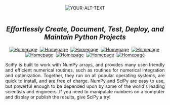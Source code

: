 <div align="center">
<picture>
 <source media="(prefers-color-scheme: dark)" srcset="docs/source/_static/img/logo/logo_dark.svg">
 <source media="(prefers-color-scheme: light)" srcset="docs/source/_static/img/logo/logo_light.svg">
 <img alt="YOUR-ALT-TEXT" src="docs/source/_static/img/logo/logo_dark.svg">
</picture>
<br><br>
<h2><i>Effortlessly Create, Document, Test, Deploy, and Maintain Python Projects</i></h2>

[![Homepage](https://img.shields.io/badge/HOMEPAGE-blue?style=for-the-badge)](https://github.com/psf/black)&nbsp;
[![Homepage](https://img.shields.io/badge/INTRO-blue?style=for-the-badge)](https://github.com/psf/black)&nbsp;
[![Homepage](https://img.shields.io/badge/INSTALL-blue?style=for-the-badge)](https://github.com/psf/black)&nbsp;
[![Homepage](https://img.shields.io/badge/MANUAL-blue?style=for-the-badge)](https://github.com/psf/black)&nbsp;
[![Homepage](https://img.shields.io/badge/API-blue?style=for-the-badge)](https://github.com/psf/black)&nbsp;
[![Homepage](https://img.shields.io/badge/NEWS-blue?style=for-the-badge)](https://github.com/psf/black)&nbsp;
[![Homepage](https://img.shields.io/badge/CONTRIBUTE-blue?style=for-the-badge)](https://github.com/psf/black)&nbsp;
[![Homepage](https://img.shields.io/badge/Q&A-blue?style=for-the-badge)](https://github.com/psf/black)&nbsp;
[![Homepage](https://img.shields.io/badge/CITE_US-blue?style=for-the-badge)](https://github.com/psf/black)
</div>
<p align="justify">
SciPy is built to work with NumPy arrays, and provides many user-friendly and efficient numerical routines, such as routines for numerical integration and optimization. Together, they run on all popular operating systems, are quick to install, and are free of charge. NumPy and SciPy are easy to use, but powerful enough to be depended upon by some of the world's leading scientists and engineers. If you need to manipulate numbers on a computer and display or publish the results, give SciPy a try!
</p>
 
